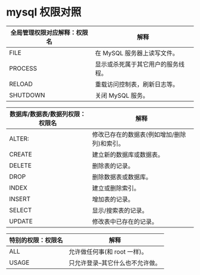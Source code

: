 # mysql 权限对照

全局管理权限对应解释：权限名|解释
---|---
FILE | 在 MySQL 服务器上读写文件。
PROCESS | 显示或杀死属于其它用户的服务线程。
RELOAD | 重载访问控制表，刷新日志等。
SHUTDOWN | 关闭 MySQL 服务。

数据库/数据表/数据列权限：权限名|解释
---|---
ALTER: | 修改已存在的数据表(例如增加/删除列)和索引。
CREATE | 建立新的数据库或数据表。
DELETE | 删除表的记录。
DROP | 删除数据表或数据库。
INDEX | 建立或删除索引。
INSERT | 增加表的记录。
SELECT | 显示/搜索表的记录。
UPDATE | 修改表中已存在的记录。

特别的权限：权限名|解释
---|---
ALL | 允许做任何事(和 root 一样)。
USAGE | 只允许登录–其它什么也不允许做。
